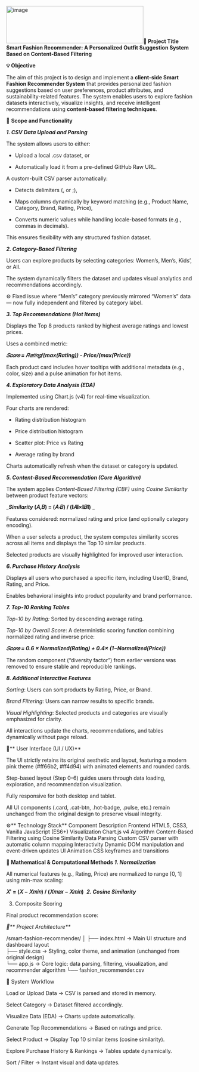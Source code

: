<img width="368" height="100" alt="image" src="https://github.com/user-attachments/assets/1dae875a-92c8-40d7-8067-2396b033478f" />**🎯 Project Title
Smart Fashion Recommender: A Personalized Outfit Suggestion System Based on Content-Based Filtering**

**💡 Objective**

The aim of this project is to design and implement a **client-side Smart Fashion Recommender System** that provides personalized fashion suggestions based on user preferences, product attributes, and sustainability-related features.
The system enables users to explore fashion datasets interactively, visualize insights, and receive intelligent recommendations using **content-based filtering techniques**.

🧩 **Scope and Functionality**

_**1. CSV Data Upload and Parsing**_

The system allows users to either:

- Upload a local .csv dataset, or

- Automatically load it from a pre-defined GitHub Raw URL.

A custom-built CSV parser automatically:

- Detects delimiters (, or ;),

- Maps columns dynamically by keyword matching (e.g., Product Name, Category, Brand, Rating, Price),

- Converts numeric values while handling locale-based formats (e.g., commas in decimals).

This ensures flexibility with any structured fashion dataset.

_**2. Category-Based Filtering**_

Users can explore products by selecting categories: Women’s, Men’s, Kids’, or All.

The system dynamically filters the dataset and updates visual analytics and recommendations accordingly.

⚙️ Fixed issue where “Men’s” category previously mirrored “Women’s” data — now fully independent and filtered by category label.

_**3. Top Recommendations (Hot Items)**_

Displays the Top 8 products ranked by highest average ratings and lowest prices.

Uses a combined metric:

_**𝑆𝑐𝑜𝑟𝑒 = 𝑅𝑎𝑡𝑖𝑛𝑔/(max(Rating)) - Price/(max(Price))**_

Each product card includes hover tooltips with additional metadata (e.g., color, size) and a pulse animation for hot items.

_**4. Exploratory Data Analysis (EDA)**_

Implemented using Chart.js (v4) for real-time visualization.

Four charts are rendered:

- Rating distribution histogram

- Price distribution histogram

- Scatter plot: Price vs Rating

- Average rating by brand

Charts automatically refresh when the dataset or category is updated.

**_5. Content-Based Recommendation (Core Algorithm)_**

The system applies _Content-Based Filtering (CBF)_ using _Cosine Similarity_ between product feature vectors:

_**_Similarity_ (𝐴,𝐵) = (𝐴⋅𝐵) / (∥𝐴∥×∥𝐵∥)**	_​

Features considered: normalized rating and price (and optionally category encoding).

When a user selects a product, the system computes similarity scores across all items and displays the Top 10 similar products.

Selected products are visually highlighted for improved user interaction.

_**6. Purchase History Analysis**_

Displays all users who purchased a specific item, including UserID, Brand, Rating, and Price.

Enables behavioral insights into product popularity and brand performance.

_**7. Top-10 Ranking Tables**_

_Top-10 by Rating:_ Sorted by descending average rating.

_Top-10 by Overall Score_: A deterministic scoring function combining normalized rating and inverse price:

**_𝑆𝑐𝑜𝑟𝑒 = 0.6 × Normalized(Rating) + 0.4× (1−Normalized(Price))_**

The random component (“diversity factor”) from earlier versions was removed to ensure stable and reproducible rankings.

**_8. Additional Interactive Features_**

_Sorting_: Users can sort products by Rating, Price, or Brand.

_Brand Filtering_: Users can narrow results to specific brands.

_Visual Highlighting_: Selected products and categories are visually emphasized for clarity.

All interactions update the charts, recommendations, and tables dynamically without page reload.

🎨** User Interface (UI / UX)**

The UI strictly retains its original aesthetic and layout, featuring a modern pink theme (#ff66b2, #ff4d94) with animated elements and rounded cards.

Step-based layout (Step 0–6) guides users through data loading, exploration, and recommendation visualization.

Fully responsive for both desktop and tablet.

All UI components (.card, .cat-btn, .hot-badge, .pulse, etc.) remain unchanged from the original design to preserve visual integrity.

⚙️** Technology Stack**
Component	Description
Frontend	HTML5, CSS3, Vanilla JavaScript (ES6+)
Visualization	Chart.js v4
Algorithm	Content-Based Filtering using Cosine Similarity
Data Parsing	Custom CSV parser with automatic column mapping
Interactivity	Dynamic DOM manipulation and event-driven updates
UI Animation	CSS keyframes and transitions

**🧮 Mathematical & Computational Methods**
_**1. Normalization**_

All numerical features (e.g., Rating, Price) are normalized to range [0, 1] using min-max scaling:

**𝑋′ = (𝑋 − 𝑋𝑚𝑖𝑛) / (𝑋𝑚𝑎𝑥 − 𝑋𝑚𝑖𝑛)**
	​
**_2. Cosine Similarity_**

3. Composite Scoring

Final product recommendation score:


_🧩** Project Architecture**_

/smart-fashion-recommender/
│
├── index.html   → Main UI structure and dashboard layout  
├── style.css    → Styling, color theme, and animation (unchanged from original design)  
└── app.js       → Core logic: data parsing, filtering, visualization, and recommender algorithm
└── fashion_recommender.csv

🧠 System Workflow

Load or Upload Data → CSV is parsed and stored in memory.

Select Category → Dataset filtered accordingly.

Visualize Data (EDA) → Charts update automatically.

Generate Top Recommendations → Based on ratings and price.

Select Product → Display Top 10 similar items (cosine similarity).

Explore Purchase History & Rankings → Tables update dynamically.

Sort / Filter → Instant visual and data updates.
